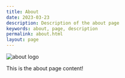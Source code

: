```yaml
---
title: About
date: 2023-03-23
description: Description of the about page
keywords: about, page, description
permalink: about.html
layout: page
---
```


![about logo](https://via.placeholder.com/1500x500.png/000000/FFFFFF?text=About)

This is the about page content!
